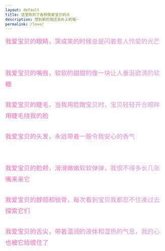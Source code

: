 ```yaml
---
layout: default
title: 这里陈列了各种我爱宝贝的点
description: 想到新的我还会补上的喔~
permalink: /love/
---
```


<style>
.love-note {
  width: 100%;
  border: none;
  background: none;
  resize: none;
  padding: 0;
  margin-bottom: 1.5em;
  font-size: 1.4em;
  line-height: 1.8;
  font-family: "Segoe UI", "Comic Sans MS", cursive;
  
  /* 渐变文字 */
  background: linear-gradient(to right, #ff69b4, #dda0dd);
  -webkit-background-clip: text;
  -webkit-text-fill-color: transparent;
  
  /* 防止溢出 */
  overflow: visible;
}
</style>

<textarea class="love-note" readonly>我爱宝贝的眼睛，哭或笑的时候总是闪着惹人怜爱的光芒</textarea>
<textarea class="love-note" readonly>我爱宝贝的嘴唇，软软的甜甜的像一块让人垂涎欲滴的软糖</textarea>
<textarea class="love-note" readonly>我爱宝贝的睫毛，当我用脸蹭宝贝时，宝贝轻轻开合眼眸用睫毛挠我的脸</textarea>
<textarea class="love-note" readonly>我爱宝贝的头发，永远带着一股令我安心的香气</textarea>
<textarea class="love-note" readonly>我爱宝贝的脸颊，滑滑嫩嫩软软弹弹，我恨不得多长几张嘴来亲它</textarea>
<textarea class="love-note" readonly>我爱宝贝的脖颈和锁骨，每次看到宝贝我都忍不住凑过去探索它们</textarea>
<textarea class="love-note" readonly>我爱宝贝的舌尖，带着温润的液体和湿热的气息，我的心也被它给缠住了</textarea>
